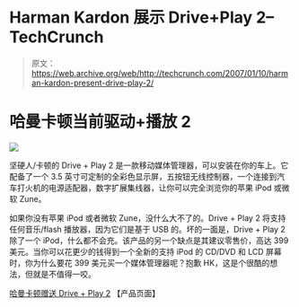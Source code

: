 # Harman Kardon 展示 Drive+Play 2–TechCrunch

> 原文：<https://web.archive.org/web/http://techcrunch.com/2007/01/10/harman-kardon-present-drive-play-2/>

# 哈曼卡顿当前驱动+播放 2

![](img/2e6ed47d56f7b2f2f94d2be2559e7271.png)

坚硬人/卡顿的 Drive + Play 2 是一款移动媒体管理器，可以安装在你的车上。它配备了一个 3.5 英寸可定制的全彩色显示屏，五按钮无线控制器，一个连接到汽车打火机的电源适配器，数字扩展集线器，让你可以完全浏览你的苹果 iPod 或微软 Zune。

如果你没有苹果 iPod 或者微软 Zune，没什么大不了的。Drive + Play 2 将支持任何音乐/flash 播放器，因为它们是基于 USB 的。坏的一面是，Drive + Play 2 除了一个 iPod，什么都不会充。该产品的另一个缺点是其建议零售价，高达 399 美元。当你可以花更少的钱得到一个全新的支持 iPod 的 CD/DVD 和 LCD 屏幕时，你为什么要花 399 美元买一个媒体管理器呢？抱歉 HK，这是个很酷的想法，但就是不值得一咬。

[哈曼卡顿赠送 Drive + Play 2](https://web.archive.org/web/20210416202059/http://www.harmankardon.com/drive-1/installer_locator.aspx) 【产品页面】